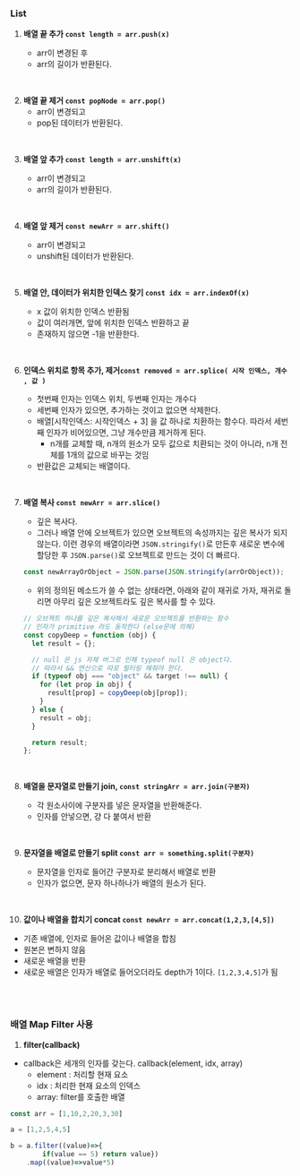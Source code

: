 ### List

1. **배열 끝 추가 `const length = arr.push(x)`**

   - arr이 변경된 후
   - arr의 길이가 반환된다.

<br>

2. **배열 끝 제거 `const popNode = arr.pop()`**
   - arr이 변경되고
   - pop된 데이터가 반환된다.

<br>

3. **배열 앞 추가 `const length = arr.unshift(x)`**

   - arr이 변경되고
   - arr의 길이가 반환된다.

<br>

4. **배열 앞 제거 `const newArr = arr.shift()`**

   - arr이 변경되고
   - unshift된 데이터가 반환된다.

<br>

5. **배열 안, 데이터가 위치한 인덱스 찾기 `const idx = arr.indexOf(x)`**

   - x 값이 위치한 인덱스 반환됨
   - 값이 여러개면, 앞에 위치한 인덱스 반환하고 끝
   - 존재하지 않으면 -1을 반환한다.

<br>

6. **인덱스 위치로 항목 추가, 제거`const removed = arr.splice( 시작 인덱스, 개수 , 값 )`**

   - 첫번째 인자는 인덱스 위치, 두번째 인자는 개수다
   - 세번째 인자가 있으면, 추가하는 것이고 없으면 삭제한다.
   - 배열[시작인덱스: 시작인덱스 + 3] 을 값 하나로 치환하는 함수다. 따라서 세번째 인자가 비어있으면, 그냥 개수만큼 제거하게 된다.
     - n개를 교체할 때, n개의 원소가 모두 값으로 치환되는 것이 아니라, n개 전체를 1개의 값으로 바꾸는 것임
   - 반환값은 교체되는 배열이다.

<br>

7. **배열 복사 `const newArr = arr.slice()`**

   - 깊은 복사다.
   - 그러나 배열 안에 오브젝트가 있으면 오브젝트의 속성까지는 깊은 복사가 되지 않는다. 이런 경우의 배열이라면 `JSON.stringify()`로 만든후 새로운 변수에 할당한 후 `JSON.parse()`로 오브젝트로 만드는 것이 더 빠르다.

   ```javascript
   const newArrayOrObject = JSON.parse(JSON.stringify(arrOrObject));
   ```

   - 위의 정의된 메소드가 쓸 수 없는 상태라면, 아래와 같이 재귀로 가자, 재귀로 돌리면 아무리 깊은 오브젝트라도 깊은 복사를 할 수 있다.

   ```javascript
   // 오브젝트 하나를 깊은 복사해서 새로운 오브젝트를 반환하는 함수
   // 인자가 primitive 라도 동작한다 (else문에 의해)
   const copyDeep = function (obj) {
     let result = {};

     // null 은 js 자체 버그로 인해 typeof null 은 object다.
     // 따라서 && 연산으로 따로 필터링 해줘야 한다.
     if (typeof obj === "object" && target !== null) {
       for (let prop in obj) {
         result[prop] = copyDeep(obj[prop]);
       }
     } else {
       result = obj;
     }

     return result;
   };
   ```

<br>

8. **배열을 문자열로 만들기 join, `const stringArr = arr.join(구분자)`**

   - 각 원소사이에 구분자를 넣은 문자열을 반환해준다.
   - 인자를 안넣으면, 걍 다 붙여서 반환

<br>

9. **문자열을 배열로 만들기 split `const arr = something.split(구분자)`**

   - 문자열을 인자로 들어간 구분자로 분리해서 배열로 반환
   - 인자가 없으면, 문자 하나하나가 배열의 원소가 된다.

<br>

10. **값이나 배열을 합치기 concat `const newArr = arr.concat(1,2,3,[4,5])`**

- 기존 배열에, 인자로 들어온 값이나 배열을 합침
- 원본은 변하지 않음
- 새로운 배열을 반환
- 새로운 배열은 인자가 배열로 들어오더라도 depth가 1이다. `[1,2,3,4,5]`가 됨

<br>
<br>

### 배열 Map Filter 사용

1. **filter(callback)**

- callback은 세개의 인자를 갖는다. callback(element, idx, array)
  - element : 처리할 현재 요소
  - idx : 처리한 현재 요소의 인덱스
  - array: filter를 호출한 배열

```Javascript
const arr = [1,10,2,20,3,30]

```

```Javascript
a = [1,2,5,4,5]

b = a.filter((value)=>{
        if(value == 5) return value})
    .map((value)=>value*5)
```
